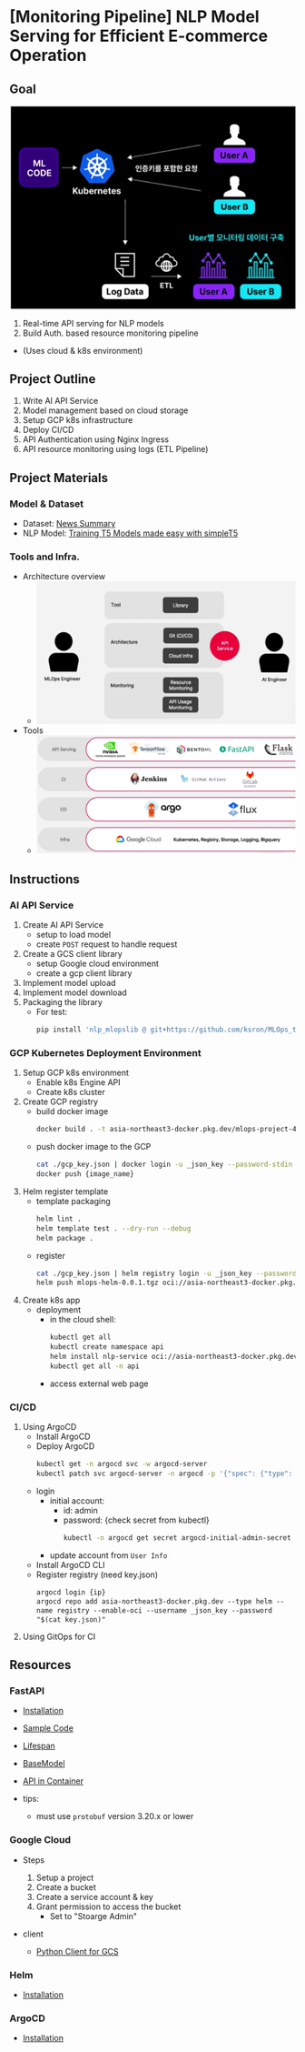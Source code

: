 # [Monitoring Pipeline] NLP Model Serving for Efficient E-commerce Operation

## Goal

![Project Oveview User side](./img/project_overview_user_side.png)
1. Real-time API serving for NLP models
2. Build Auth. based resource monitoring pipeline

- (Uses cloud & k8s environment)

## Project Outline

1. Write AI API Service
2. Model management based on cloud storage
3. Setup GCP k8s infrastructure
4. Deploy CI/CD 
5. API Authentication using Nginx Ingress 
6. API resource monitoring using logs (ETL Pipeline)

## Project Materials

### Model & Dataset

- Dataset: [News Summary](https://www.kaggle.com/datasets/sunnysai12345/news-summary)
- NLP Model: [Training T5 Models made easy with simpleT5](https://www.kaggle.com/code/nulldata/training-t5-models-made-easy-with-simplet5/notebook)

### Tools and Infra.

- Architecture overview
    - ![Project Oveview](./img/project_overview.png)
- Tools
    - ![Tools](./img/tools.png)

## Instructions

### AI API Service

1. Create AI API Service
    - setup to load model
    - create `POST` request to handle request
2. Create a GCS client library
    - setup Google cloud environment
    - create a gcp client library
3. Implement model upload
4. Implement model download
5. Packaging the library
    - For test:
        ```bash
        pip install 'nlp_mlopslib @ git+https://github.com/ksron/MLOps_tutorials.git@2_nlp_model/packaging#subdirectory=2_nlp_model_serving/mlops-library'
        ```

### GCP Kubernetes Deployment Environment 

1. Setup GCP k8s environment
    - Enable k8s Engine API
    - Create k8s cluster
2. Create GCP registry
    - build docker image
        ```bash
        docker build . -t asia-northeast3-docker.pkg.dev/mlops-project-417801/docker/mlops-app
        ```
    - push docker image to the GCP
        ```bash
        cat ./gcp_key.json | docker login -u _json_key --password-stdin asia-northeast3-docker.pkg.dev
        docker push {image_name}
        ```
3. Helm register template
    - template packaging
        ```bash
        helm lint .
        helm template test . --dry-run --debug
        helm package .
        ```
    - register
        ```bash
        cat ./gcp_key.json | helm registry login -u _json_key --password-stdin asia-northeast3-docker.pkg.dev
        helm push mlops-helm-0.0.1.tgz oci://asia-northeast3-docker.pkg.dev/mlops-project-417801/helm     
        ```
4. Create k8s app
    - deployment
        - in the cloud shell:
            ```bash
            kubectl get all
            kubectl create namespace api
            helm install nlp-service oci://asia-northeast3-docker.pkg.dev/mlops-project-417801/helm/mlops-helm --namespace api
            kubectl get all -n api
            ```
        - access external web page

### CI/CD

1. Using ArgoCD
    - Install ArgoCD
    - Deploy ArgoCD
        ```bash
        kubectl get -n argocd svc -w argocd-server
        kubectl patch svc argocd-server -n argocd -p '{"spec": {"type": "LoadBalancer"}}'
        ```
    - login
        - initial account:
            - id: admin
            - password: {check secret from kubectl}
                ```bash
                kubectl -n argocd get secret argocd-initial-admin-secret -o jsonpath="{.data.password}" | base64 -d; echo
                ```
        - update account from `User Info`
    - Install ArgoCD CLI
    - Register registry (need key.json)
        ```
        argocd login {ip}
        argocd repo add asia-northeast3-docker.pkg.dev --type helm --name registry --enable-oci --username _json_key --password "$(cat key.json)"
        ```
2. Using GitOps for CI



## Resources

### FastAPI

- [Installation](https://fastapi.tiangolo.com/tutorial/)
- [Sample Code](https://fastapi.tiangolo.com/tutorial/first-steps/)
- [Lifespan](https://fastapi.tiangolo.com/advanced/events/?h=lifespan#lifespan)
- [BaseModel](https://fastapi.tiangolo.com/tutorial/body/?h=basemodel#import-pydantics-basemodel)
- [API in Container](https://fastapi.tiangolo.com/de/deployment/docker/?h=docker)

- tips:
    - must use `protobuf` version 3.20.x or lower

### Google Cloud

- Steps
    1. Setup a project
    2. Create a bucket
    3. Create a service account & key
    4. Grant permission to access the bucket
        - Set to "Stoarge Admin"

- client
    - [Python Client for GCS](https://cloud.google.com/python/docs/reference/storage/latest)

### Helm

- [Installation](https://helm.sh/docs/intro/install/)

### ArgoCD

- [Installation](https://argo-cd.readthedocs.io/en/stable/getting_started/)

